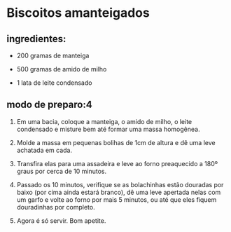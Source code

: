 # Biscoitos amanteigados

## ingredientes:

 - 200 gramas de manteiga

 - 500 gramas de amido de milho

 - 1 lata de leite condensado

## modo de preparo:4

 1. Em uma bacia, coloque a manteiga, o amido de milho, o leite condensado e misture bem até formar uma massa homogênea.

 2. Molde a massa em pequenas bolihas de 1cm de altura e dê uma leve achatada em cada.

 3. Transfira elas para uma assadeira e leve ao forno preaquecido a 180º graus por cerca de 10 minutos.

 4. Passado os 10 minutos, verifique se as bolachinhas estão douradas por baixo (por cima ainda estará branco), dê uma leve apertada nelas com um garfo e volte ao forno por mais 5 minutos, ou até que eles fiquem douradinhas por completo.

 5. Agora é só servir. Bom apetite.


